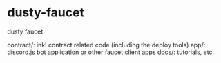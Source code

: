 # dusty-faucet
dusty faucet

contract/: ink! contract related code (including the deploy tools)
app/: discord.js bot application or other faucet client apps
docs/: tutorials, etc.
